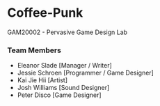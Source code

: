 # Coffee-Punk
GAM20002 - Pervasive Game Design Lab

### Team Members
- Eleanor Slade [Manager / Writer]
- Jessie Schroen [Programmer / Game Designer]
- Kai Jie Hii [Artist]
- Josh Williams [Sound Designer]
- Peter Disco [Game Designer]
